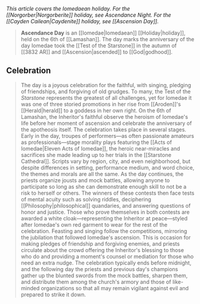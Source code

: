 *This article covers the Iomedaean holiday. For the [[Norgorber|Norgorberite]] holiday, see Ascendance Night. For the [[Cayden Cailean|Caydenite]] holiday, see [[Ascension Day]].*
> **Ascendance Day** is an [[Iomedae|Iomedaean]] [[Holiday|holiday]], held on the 6th of [[Lamashan]]. The day marks the anniversary of the day Iomedae took the [[Test of the Starstone]] in the autumn of [[3832 AR]] and [[Ascension|ascended]] to [[God|godhood]]. 


## Celebration

> The day is a joyous celebration for the faithful, with singing, pledging of friendships, and forgiving of old grudges.
> To many, the Test of the *Starstone* represents the greatest of all challenges, yet for Iomedae it was one of three storied promotions in her rise from [[Aroden]]'s [[Herald|herald]] to a goddess in her own right. On the 6th of Lamashan, the Inheritor's faithful observe the heroism of Iomedae's life before her moment of ascension and celebrate the anniversary of the apotheosis itself.
> The celebration takes place in several stages. Early in the day, troupes of performers—as often passionate amateurs as professionals—stage morality plays featuring the [[Acts of Iomedae|Eleven Acts of Iomedae]], the heroic near-miracles and sacrifices she made leading up to her trials in the [[Starstone Cathedral]]. Scripts vary by region, city, and even neighborhood, but despite differences in setting, performance medium, and word choice, the themes and morals are all the same.
> As the day continues, the priests organize jousts and mock battles, allowing anyone to participate so long as she can demonstrate enough skill to not be a risk to herself or others. The winners of these contests then face tests of mental acuity such as solving riddles, deciphering [[Philosophy|philosophical]] quandaries, and answering questions of honor and justice. Those who prove themselves in both contests are awarded a white cloak—representing the Inheritor at peace—styled after Iomedae's own red garment to wear for the rest of the celebration. Feasting and singing follow the competitions, mirroring the jubilation that followed Iomedae's ascension. This is occasion for making pledges of friendship and forgiving enemies, and priests circulate about the crowd offering the Inheritor's blessing to those who do and providing a moment's counsel or mediation for those who need an extra nudge.
> The celebration typically ends before midnight, and the following day the priests and previous day's champions gather up the blunted swords from the mock battles, sharpen them, and distribute them among the church's armory and those of like-minded organizations so that all may remain vigilant against evil and prepared to strike it down.







